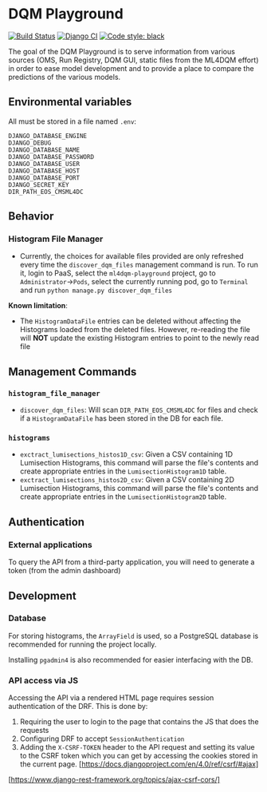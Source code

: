 # DQM Playground

[![Build Status](https://app.travis-ci.com/XavierAtCERN/MLplayground.svg?branch=master)](https://app.travis-ci.com/XavierAtCERN/MLplayground)
[![Django CI](https://github.com/XavierAtCERN/MLplayground/actions/workflows/django.yml/badge.svg?branch=master)](https://github.com/XavierAtCERN/MLplayground/actions/workflows/django.yml)
[![Code style: black](https://img.shields.io/badge/code%20style-black-000000.svg)](https://github.com/psf/black)


The goal of the DQM Playground is to serve information from various
sources (OMS, Run Registry, DQM GUI, static files from the ML4DQM effort)
in order to ease model development and to provide a place to compare the
predictions of the various models.

## Environmental variables

All must be stored in a file named `.env`:

```python3
DJANGO_DATABASE_ENGINE
DJANGO_DEBUG
DJANGO_DATABASE_NAME
DJANGO_DATABASE_PASSWORD
DJANGO_DATABASE_USER
DJANGO_DATABASE_HOST
DJANGO_DATABASE_PORT
DJANGO_SECRET_KEY
DIR_PATH_EOS_CMSML4DC
 ```

## Behavior

### Histogram File Manager

- Currently, the choices for available files provided are only refreshed
  every time the `discover_dqm_files` management command is run. To run it, login to
  PaaS, select the `ml4dqm-playground` project, go to `Administrator`->`Pods`, select
  the currently running pod, go to `Terminal` and run `python manage.py discover_dqm_files`

**Known limitation**:

- The `HistogramDataFile` entries can be deleted without affecting the
Histograms loaded from the deleted files. However, re-reading the
file will **NOT** update the existing Histogram entries to point to
the newly read file

## Management Commands

### `histogram_file_manager`

- `discover_dqm_files`: Will scan `DIR_PATH_EOS_CMSML4DC` for files
and check if a `HistogramDataFile` has been stored in the DB for each file.

### `histograms`

- `exctract_lumisections_histos1D_csv`: Given a CSV containing 1D
Lumisection Histograms, this command will parse the file's
contents and create appropriate entries in the `LumisectionHistogram1D`
table.
- `exctract_lumisections_histos2D_csv`: Given a CSV containing 2D
Lumisection Histograms, this command will parse the file's contents
and create appropriate entries in the `LumisectionHistogram2D` table.

## Authentication

### External applications

To query the API from a third-party application, you will need to
generate a token (from the admin dashboard)

## Development

### Database

For storing histograms, the `ArrayField` is used, so a PostgreSQL database is
recommended for running the project locally.

Installing `pgadmin4` is also recommended for easier interfacing with the DB.

### API access via JS

Accessing the API via a rendered HTML page requires session authentication of
the DRF. This is done by:

1. Requiring the user to login to the page that contains the JS that does the requests
2. Configuring DRF to accept `SessionAuthentication`
3. Adding the `X-CSRF-TOKEN` header to the API request and setting its value to
the CSRF token which you can get by accessing the cookies stored in the current
page. [https://docs.djangoproject.com/en/4.0/ref/csrf/#ajax]

[https://www.django-rest-framework.org/topics/ajax-csrf-cors/]
